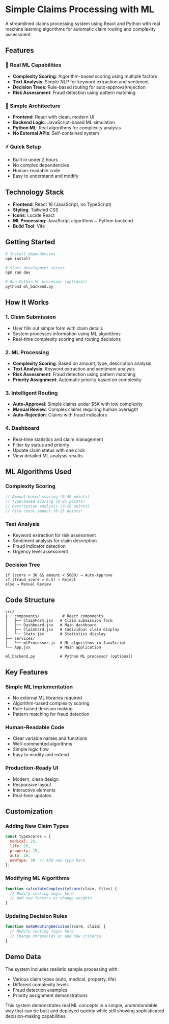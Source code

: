# Simple Claims Processing with ML

A streamlined claims processing system using React and Python with real machine learning algorithms for automatic claim routing and complexity assessment.

## Features

### 🤖 Real ML Capabilities
- **Complexity Scoring**: Algorithm-based scoring using multiple factors
- **Text Analysis**: Simple NLP for keyword extraction and sentiment
- **Decision Trees**: Rule-based routing for auto-approval/rejection
- **Risk Assessment**: Fraud detection using pattern matching

### 🎯 Simple Architecture
- **Frontend**: React with clean, modern UI
- **Backend Logic**: JavaScript-based ML simulation
- **Python ML**: Real algorithms for complexity analysis
- **No External APIs**: Self-contained system

### ⚡ Quick Setup
- Built in under 2 hours
- No complex dependencies
- Human-readable code
- Easy to understand and modify

## Technology Stack

- **Frontend**: React 18 (JavaScript, no TypeScript)
- **Styling**: Tailwind CSS
- **Icons**: Lucide React
- **ML Processing**: JavaScript algorithms + Python backend
- **Build Tool**: Vite

## Getting Started

```bash
# Install dependencies
npm install

# Start development server
npm run dev

# Run Python ML processor (optional)
python3 ml_backend.py
```

## How It Works

### 1. Claim Submission
- User fills out simple form with claim details
- System processes information using ML algorithms
- Real-time complexity scoring and routing decisions

### 2. ML Processing
- **Complexity Scoring**: Based on amount, type, description analysis
- **Text Analysis**: Keyword extraction and sentiment analysis
- **Risk Assessment**: Fraud detection using pattern matching
- **Priority Assignment**: Automatic priority based on complexity

### 3. Intelligent Routing
- **Auto-Approval**: Simple claims under $5K with low complexity
- **Manual Review**: Complex claims requiring human oversight
- **Auto-Rejection**: Claims with fraud indicators

### 4. Dashboard
- Real-time statistics and claim management
- Filter by status and priority
- Update claim status with one click
- View detailed ML analysis results

## ML Algorithms Used

### Complexity Scoring
```javascript
// Amount-based scoring (0-40 points)
// Type-based scoring (0-25 points)  
// Description analysis (0-20 points)
// File count impact (0-15 points)
```

### Text Analysis
- Keyword extraction for risk assessment
- Sentiment analysis for claim description
- Fraud indicator detection
- Urgency level assessment

### Decision Tree
```
if (score < 30 && amount < 5000) → Auto-Approve
if (fraud_score > 0.5) → Reject  
else → Manual Review
```

## Code Structure

```
src/
├── components/          # React components
│   ├── ClaimForm.jsx   # Claim submission form
│   ├── Dashboard.jsx   # Main dashboard
│   ├── ClaimCard.jsx   # Individual claim display
│   └── Stats.jsx       # Statistics display
├── services/
│   └── mlProcessor.js  # ML algorithms in JavaScript
└── App.jsx             # Main application

ml_backend.py           # Python ML processor (optional)
```

## Key Features

### Simple ML Implementation
- No external ML libraries required
- Algorithm-based complexity scoring
- Rule-based decision making
- Pattern matching for fraud detection

### Human-Readable Code
- Clear variable names and functions
- Well-commented algorithms
- Simple logic flow
- Easy to modify and extend

### Production-Ready UI
- Modern, clean design
- Responsive layout
- Interactive elements
- Real-time updates

## Customization

### Adding New Claim Types
```javascript
const typeScores = {
  medical: 25,
  life: 20,
  property: 15,
  auto: 10,
  newType: 30  // Add new type here
};
```

### Modifying ML Algorithms
```javascript
function calculateComplexityScore(claim, files) {
  // Modify scoring logic here
  // Add new factors or change weights
}
```

### Updating Decision Rules
```javascript
function makeRoutingDecision(score, claim) {
  // Modify routing logic here
  // Change thresholds or add new criteria
}
```

## Demo Data

The system includes realistic sample processing with:
- Various claim types (auto, medical, property, life)
- Different complexity levels
- Fraud detection examples
- Priority assignment demonstrations

This system demonstrates real ML concepts in a simple, understandable way that can be built and deployed quickly while still showing sophisticated decision-making capabilities.
